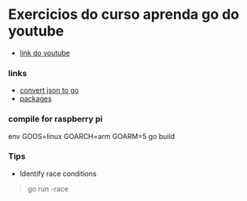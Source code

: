# Exercicios do curso aprenda go do youtube
- [link do youtube](https://www.youtube.com/channel/UCxD5EE0H7qOhRr0tIVsOZPQ)


### links
- [convert json to go](https://mholt.github.io/json-to-go/)
- [packages](https://golang.org/pkg/)


### compile for raspberry pi
env GOOS=linux GOARCH=arm GOARM=5 go build

### Tips
- Identify race conditions
> go run -race